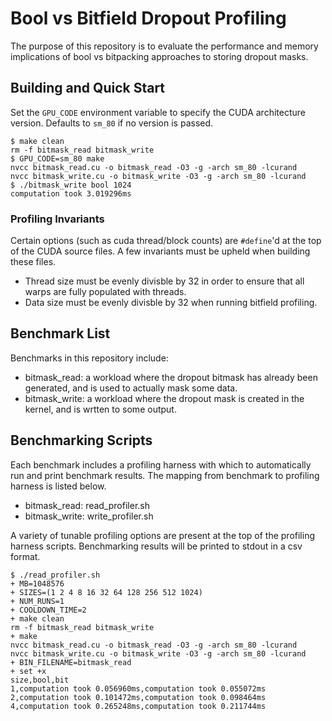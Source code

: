 # Bool vs Bitfield Dropout Profiling
The purpose of this repository is to evaluate the performance and memory implications of bool vs bitpacking approaches to storing dropout masks.

## Building and Quick Start

Set the `GPU_CODE` environment variable to specify the CUDA architecture version. Defaults to `sm_80` if no version is passed.

```
$ make clean
rm -f bitmask_read bitmask_write
$ GPU_CODE=sm_80 make
nvcc bitmask_read.cu -o bitmask_read -O3 -g -arch sm_80 -lcurand
nvcc bitmask_write.cu -o bitmask_write -O3 -g -arch sm_80 -lcurand
$ ./bitmask_write bool 1024
computation took 3.019296ms
``` 

### Profiling Invariants

Certain options (such as cuda thread/block counts) are `#define`'d at the top of the CUDA source files. A few invariants must be upheld when building these files.

- Thread size must be evenly divisble by 32 in order to ensure that all warps are fully populated with threads.
- Data size must be evenly divisble by 32 when running bitfield profiling.

## Benchmark List
Benchmarks in this repository include:

- bitmask_read: a workload where the dropout bitmask has already been generated, and is used to actually mask some data.
- bitmask_write: a workload where the dropout mask is created in the kernel, and is wrtten to some output.


## Benchmarking Scripts
Each benchmark includes a profiling harness with which to automatically run and print benchmark results. The mapping from benchmark to profiling harness is listed below.

- bitmask_read: read_profiler.sh
- bitmask_write: write_profiler.sh

A variety of tunable profiling options are present at the top of the profiling harness scripts. Benchmarking results will be printed to stdout in a csv format.

```
$ ./read_profiler.sh 
+ MB=1048576
+ SIZES=(1 2 4 8 16 32 64 128 256 512 1024)
+ NUM_RUNS=1
+ COOLDOWN_TIME=2
+ make clean
rm -f bitmask_read bitmask_write
+ make
nvcc bitmask_read.cu -o bitmask_read -O3 -g -arch sm_80 -lcurand
nvcc bitmask_write.cu -o bitmask_write -O3 -g -arch sm_80 -lcurand
+ BIN_FILENAME=bitmask_read
+ set +x
size,bool,bit
1,computation took 0.056960ms,computation took 0.055072ms
2,computation took 0.101472ms,computation took 0.098464ms
4,computation took 0.265248ms,computation took 0.211744ms
```
